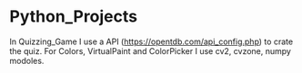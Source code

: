 # Python_Projects

In Quizzing_Game I use a API (https://opentdb.com/api_config.php) to crate the quiz. 
For Colors, VirtualPaint and ColorPicker I use cv2, cvzone, numpy modoles.
